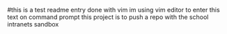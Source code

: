 #this is a test readme entry done with vim
im using vim editor to enter this text on command prompt
this project is to push a repo with the school intranets sandbox 
